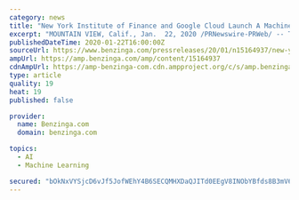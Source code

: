 ```yaml
---
category: news
title: "New York Institute of Finance and Google Cloud Launch A Machine Learning for Trading Specialization on Coursera"
excerpt: "MOUNTAIN VIEW, Calif., Jan.  22, 2020 /PRNewswire-PRWeb/ -- The New York Institute of Finance (NYIF) and Google Cloud announced a new Machine Learning for Trading Specialization available exclusively on the Coursera platform."
publishedDateTime: 2020-01-22T16:00:00Z
sourceUrl: https://www.benzinga.com/pressreleases/20/01/n15164937/new-york-institute-of-finance-and-google-cloud-launch-a-machine-learning-for-trading-specializatio
ampUrl: https://amp.benzinga.com/amp/content/15164937
cdnAmpUrl: https://amp-benzinga-com.cdn.ampproject.org/c/s/amp.benzinga.com/amp/content/15164937
type: article
quality: 19
heat: 19
published: false

provider:
  name: Benzinga.com
  domain: benzinga.com

topics:
  - AI
  - Machine Learning

secured: "bOkNxVYSjcD6vJf5JofWEhY4B6SECQMHXDaQJITd0EEgV8INObYBfds8B3mV6Rc1LguTyo4aRxrTXjS9mLZ9q6dtMVCNahcPazlImEtMDk9ETJz7EMgFWdmDq6qCZ1MmkVRCVOcuqpqR9M2UHbSW9JOayQW7LOQvh1eYwftmrSSHaCzHJYSaOQk4O6FW8TO71xxgD6ahkmpFOmqRgQfdSRZ+Hor50E+BItlHijvqsEBbICvAM+T/BOAf94vz6sueUokOCFTvIRMflPimvHnK19jDz/r1zj5+S7Ogh7DFDnE=;6ERC9Nh0eqi2vmoQdbJ2PQ=="
---
```


